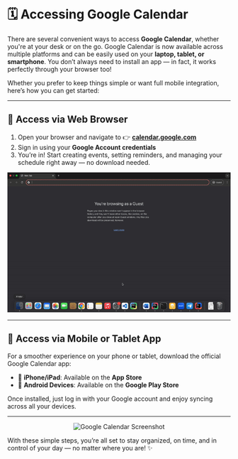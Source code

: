 # 🗓️ Accessing Google Calendar

There are several convenient ways to access **Google Calendar**, whether you're at your desk or on the go. Google Calendar is now available across multiple platforms and can be easily used on your **laptop, tablet, or smartphone**. You don’t always need to install an app — in fact, it works perfectly through your browser too!

Whether you prefer to keep things simple or want full mobile integration, here’s how you can get started:

---

## 🔹 Access via Web Browser

1. Open your browser and navigate to 👉 [**calendar.google.com**](https://calendar.google.com)
2. Sign in using your **Google Account credentials**
3. You’re in! Start creating events, setting reminders, and managing your schedule right away — no download needed.
<p align="center">
  <img src="/IMAGES/accessingoogle.gif">
</p>

---

## 🔹 Access via Mobile or Tablet App

For a smoother experience on your phone or tablet, download the official Google Calendar app:

- 📱 **iPhone/iPad**: Available on the **App Store**
- 🤖 **Android Devices**: Available on the **Google Play Store**

Once installed, just log in with your Google account and enjoy syncing across all your devices.

---

<p align="center">
  <img src="/IMAGES/Screenshot 2025-03-27 at 10.57.20 AM.png" alt="Google Calendar Screenshot">
</p>

With these simple steps, you’re all set to stay organized, on time, and in control of your day — no matter where you are! ✨





